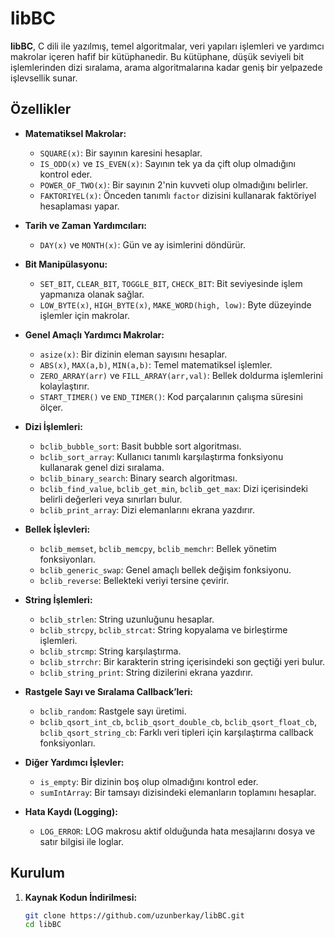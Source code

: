 # libBC

**libBC**, C dili ile yazılmış, temel algoritmalar, veri yapıları işlemleri ve yardımcı makrolar içeren hafif bir kütüphanedir. Bu kütüphane, düşük seviyeli bit işlemlerinden dizi sıralama, arama algoritmalarına kadar geniş bir yelpazede işlevsellik sunar.

## Özellikler

- **Matematiksel Makrolar:**
  - `SQUARE(x)`: Bir sayının karesini hesaplar.
  - `IS_ODD(x)` ve `IS_EVEN(x)`: Sayının tek ya da çift olup olmadığını kontrol eder.
  - `POWER_OF_TWO(x)`: Bir sayının 2'nin kuvveti olup olmadığını belirler.
  - `FAKTORIYEL(x)`: Önceden tanımlı `factor` dizisini kullanarak faktöriyel hesaplaması yapar.

- **Tarih ve Zaman Yardımcıları:**
  - `DAY(x)` ve `MONTH(x)`: Gün ve ay isimlerini döndürür.

- **Bit Manipülasyonu:**
  - `SET_BIT`, `CLEAR_BIT`, `TOGGLE_BIT`, `CHECK_BIT`: Bit seviyesinde işlem yapmanıza olanak sağlar.
  - `LOW_BYTE(x)`, `HIGH_BYTE(x)`, `MAKE_WORD(high, low)`: Byte düzeyinde işlemler için makrolar.

- **Genel Amaçlı Yardımcı Makrolar:**
  - `asize(x)`: Bir dizinin eleman sayısını hesaplar.
  - `ABS(x)`, `MAX(a,b)`, `MIN(a,b)`: Temel matematiksel işlemler.
  - `ZERO_ARRAY(arr)` ve `FILL_ARRAY(arr,val)`: Bellek doldurma işlemlerini kolaylaştırır.
  - `START_TIMER()` ve `END_TIMER()`: Kod parçalarının çalışma süresini ölçer.

- **Dizi İşlemleri:**
  - `bclib_bubble_sort`: Basit bubble sort algoritması.
  - `bclib_sort_array`: Kullanıcı tanımlı karşılaştırma fonksiyonu kullanarak genel dizi sıralama.
  - `bclib_binary_search`: Binary search algoritması.
  - `bclib_find_value`, `bclib_get_min`, `bclib_get_max`: Dizi içerisindeki belirli değerleri veya sınırları bulur.
  - `bclib_print_array`: Dizi elemanlarını ekrana yazdırır.

- **Bellek İşlevleri:**
  - `bclib_memset`, `bclib_memcpy`, `bclib_memchr`: Bellek yönetim fonksiyonları.
  - `bclib_generic_swap`: Genel amaçlı bellek değişim fonksiyonu.
  - `bclib_reverse`: Bellekteki veriyi tersine çevirir.

- **String İşlemleri:**
  - `bclib_strlen`: String uzunluğunu hesaplar.
  - `bclib_strcpy`, `bclib_strcat`: String kopyalama ve birleştirme işlemleri.
  - `bclib_strcmp`: String karşılaştırma.
  - `bclib_strrchr`: Bir karakterin string içerisindeki son geçtiği yeri bulur.
  - `bclib_string_print`: String dizilerini ekrana yazdırır.

- **Rastgele Sayı ve Sıralama Callback’leri:**
  - `bclib_random`: Rastgele sayı üretimi.
  - `bclib_qsort_int_cb`, `bclib_qsort_double_cb`, `bclib_qsort_float_cb`, `bclib_qsort_string_cb`: Farklı veri tipleri için karşılaştırma callback fonksiyonları.

- **Diğer Yardımcı İşlevler:**
  - `is_empty`: Bir dizinin boş olup olmadığını kontrol eder.
  - `sumIntArray`: Bir tamsayı dizisindeki elemanların toplamını hesaplar.

- **Hata Kaydı (Logging):**
  - `LOG_ERROR`: LOG makrosu aktif olduğunda hata mesajlarını dosya ve satır bilgisi ile loglar.

## Kurulum

1. **Kaynak Kodun İndirilmesi:**
   ```bash
   git clone https://github.com/uzunberkay/libBC.git
   cd libBC
